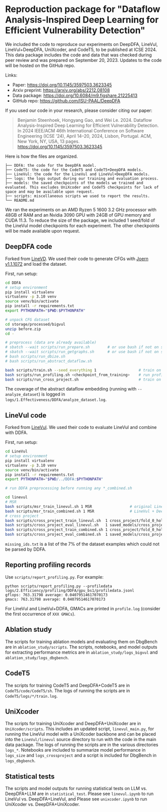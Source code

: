 # Reproduction package for "Dataflow Analysis-Inspired Deep Learning for Efficient Vulnerability Detection"

We included the code to reproduce our experiments on DeepDFA, LineVul, LineVul+DeepDFA, UniXcoder, and CodeT5, to be published at ICSE 2024.
This data package includes the code and data that was checked during peer review and was prepared on September 20, 2023.
Updates to the code will be hosted on the GitHub repo.

Links:
* Paper: https://doi.org/10.1145/3597503.3623345
* Arxiv preprint: https://arxiv.org/abs/2212.08108
* Data package: https://doi.org/10.6084/m9.figshare.21225413
* GitHub repo: https://github.com/ISU-PAAL/DeepDFA

If you used our code in your research, please consider citing our paper:

> Benjamin Steenhoek, Hongyang Gao, and Wei Le. 2024. Dataflow Analysis-Inspired Deep Learning for Efficient Vulnerability Detection. In 2024 IEEE/ACM 46th International Conference on Software Engineering (ICSE ’24), April 14–20, 2024, Lisbon, Portugal. ACM, New York, NY, USA, 13 pages. https://doi.org/10.1145/3597503.3623345

Here is how the files are organized.

```
├── DDFA: the code for the DeepDFA model.
├── CodeT5: the code for the CodeT5 and CodeT5+DeepDFA models.
├── LineVul: the code for the LineVul and LineVul+DeepDFA models.
├── logs: the logs output during our training and evaluation process.
├── models: the saved checkpoints of the models we trained and evaluated. This excludes UniXcoder and CodeT5 checkpoints for lack of space and may be available upon request.
├── scripts: miscellaneous scripts we used to report the results.
└── README.md
```

We ran the experiments on an AMD Ryzen 5 1600 3.2 GHz processor with 48GB of RAM and an Nvidia 3090 GPU with 24GB of GPU memory and CUDA 11.3.
To reduce the size of the package, we included 1 seed/fold of the LineVul model checkpoints for each experiment. The other checkpoints will be made available upon request.

## DeepDFA code

Forked from [LineVD](https://github.com/davidhin/linevd).
We used their code to generate CFGs with [Joern v1.1.1072](https://joern.io/) and load the dataset.

First, run setup:

```bash
cd DDFA
# setup environment
pip install virtualenv
virtualenv -p 3.10 venv
source venv/bin/activate
pip install -r requirements.txt
export PYTHONPATH="$PWD:$PYTHONPATH"

# unpack CFG dataset
cd storage/processed/bigvul
unzip before.zip
cd -

# preprocess (data are already available)
# sbatch --wait scripts/run_prepare.sh        # or use bash if not on slurm
# sbatch --wait scripts/run_getgraphs.sh      # or use bash if not on slurm
# bash scripts/run_dbize.sh
# bash scripts/run_abstract_dataflow.sh

bash scripts/train.sh --seed_everything 1                   # train on MSR
bash scripts/run_profiling.sh <checkpoint_from_training>    # run profiling on trained checkpoint
bash scripts/run_cross_project.sh                           # train on mixed-project, evaluate on mixed- and cross-project
```

The coverage of the abstract dataflow embedding (running with `--analyze_dataset`) is logged in `logs/1.Effectiveness/DDFA/analyze_dataset.log`.

## LineVul code

Forked from [LineVul](https://github.com/awsm-research/LineVul).
We used their code to evaluate LineVul and combine with DDFA.

First, run setup:
```bash
cd LineVul
# setup environment
pip install virtualenv
virtualenv -p 3.10 venv
source venv/bin/activate
pip install -r requirements.txt
export PYTHONPATH="$PWD/../DDFA:$PYTHONPATH"

# run DDFA preprocessing before running any *_combined.sh

cd linevul
# MSR
bash scripts/msr_train_linevul.sh 1 MSR                 # original LineVul model (without DeepDFA)
bash scripts/msr_train_combined.sh 1 MSR                # LineVul + DeepDFA
# cross project
bash scripts/cross_project_train_linevul.sh  1 cross_project/fold_0_holdout
bash scripts/cross_project_eval_linevul.sh   1 saved_models/cross_project-fold_0_dataset/checkpoint-best-f1/1_linevul.bin  cross_project/fold_0_holdout
bash scripts/cross_project_train_combined.sh 1 cross_project/fold_0_holdout
bash scripts/cross_project_eval_combined.sh  1 saved_models/cross_project-fold_0_dataset/checkpoint-best-f1/1_combined.bin cross_project/fold_0_holdout
```

`missing_ids.txt` is a list of the 7% of the dataset examples which could not be parsed by DDFA.

## Reporting profiling records

Use `scripts/report_profiling.py`. For example:

```
python scripts/report_profiling.py --profiledata logs/2.Efficiency/profiling/DDFA/gpu_bs1/profiledata.jsonl
gflops: 763.31798 average: 0.04079514617070173
gmacs: 763.31798 average: 0.04079514617070173
```

For LineVul and LineVul+DDFA, GMACs are printed in `profile.log` (consider the first occurrence of `XXX GMACs`).

## Ablation study
The scripts for training ablation models and evaluating them on DbgBench are in `ablation_study/scripts`.
The scripts, notebooks, and model outputs for extracting performance metrics are in `ablation_study/logs_bigvul` and `ablation_study/logs_dbgbench`.

## CodeT5
The scripts for training CodeT5 and DeepDFA+CodeT5 are in `CodeT5/code/CodeT5/sh`.
The logs of running the scripts are in `CodeT5/logs/*/train.log`.

## UniXcoder
The scripts for training UniXcoder and DeepDFA+UniXcoder are in `UniXcoder/scripts`.
This includes an updated script, `linevul_main.py`, for running the LineVul model with a UniXcoder backbone and can be placed into the `LineVul/linevul` source directory to run with the code in the main data package.
The logs of running the scripts are in the various directories `logs_*`.
Notebooks are included to summarize model performance in `logs_size` and `logs_crossproject` and a script is included for DbgBench in `logs_dbgbench`.

## Statistical tests
The scripts and model outputs for running statistical tests on LLM vs. DeepDFA+LLM are in `statistical_test`.
Please see `linevul.ipynb` to run LineVul vs. DeepDFA+LineVul, and
Please see `unixcoder.ipynb` to run UniXcoder vs. DeepDFA+UniXcoder.
